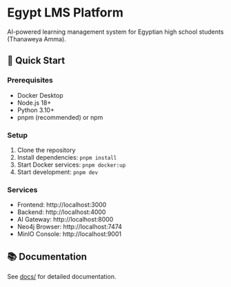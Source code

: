 # Egypt LMS Platform

AI-powered learning management system for Egyptian high school students (Thanaweya Amma).

## 🚀 Quick Start

### Prerequisites
- Docker Desktop
- Node.js 18+
- Python 3.10+
- pnpm (recommended) or npm

### Setup
1. Clone the repository
2. Install dependencies: `pnpm install`
3. Start Docker services: `pnpm docker:up`
4. Start development: `pnpm dev`

### Services
- Frontend: http://localhost:3000
- Backend: http://localhost:4000
- AI Gateway: http://localhost:8000
- Neo4j Browser: http://localhost:7474
- MinIO Console: http://localhost:9001

## 📚 Documentation
See [docs/](./docs) for detailed documentation.
